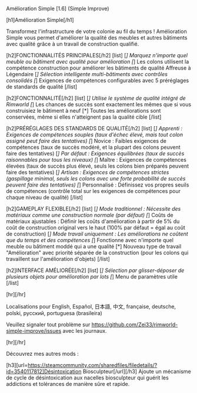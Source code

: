 Amélioration Simple [1.6] (Simple Improve)

[h1]Amélioration Simple[/h1]

Transformez l'infrastructure de votre colonie au fil du temps ! Amélioration Simple vous permet d'améliorer la qualité des meubles et autres bâtiments avec qualité grâce à un travail de construction qualifié.

[h2]FONCTIONNALITÉS PRINCIPALES[/h2]
[list]
[*] Marquez n'importe quel meuble ou bâtiment avec qualité pour amélioration
[*] Les colons utilisent la compétence construction pour améliorer les bâtiments de qualité Affreuse à Légendaire
[*] Sélection intelligente multi-bâtiments avec contrôles consolidés
[*] Exigences de compétences configurables avec 5 préréglages de standards de qualité
[/list]

[h2]FONCTIONNALITÉ[/h2]
[list]
[*] Utilise le système de qualité intégré de Rimworld
[*] Les chances de succès sont exactement les mêmes que si vous construisiez le bâtiment à neuf
[*] Toutes les améliorations sont conservées, même si elles n'atteignent pas la qualité cible
[/list]

[h2]PRÉRÉGLAGES DES STANDARDS DE QUALITÉ[/h2]
[list]
[*] Apprenti : Exigences de compétences souples (taux d'échec élevé, mais tout colon assigné peut faire des tentatives)
[*] Novice : Faibles exigences de compétences (taux de succès modéré, et la plupart des colons peuvent faire des tentatives)
[*] Par défaut : Exigences équilibrées (taux de succès raisonnables pour tous les niveaux)
[*] Maître : Exigences de compétences élevées (taux de succès plus élevé, seuls les colons bien préparés peuvent faire des tentatives)
[*] Artisan : Exigences de compétences strictes (gaspillage minimal, seuls les colons avec une forte probabilité de succès peuvent faire des tentatives)
[*] Personnalisé : Définissez vos propres seuils de compétences (contrôle total sur les exigences de compétences pour chaque niveau de qualité)
[/list]

[h2]GAMEPLAY FLEXIBLE[/h2]
[list]
[*] Mode traditionnel : Nécessite des matériaux comme une construction normale (par défaut)
[*] Coûts de matériaux ajustables : Définir les coûts d'amélioration à partir de 5% du coût de construction original vers le haut (100% par défaut = égal au coût de construction)
[*] Mode travail uniquement : Les améliorations ne coûtent que du temps et des compétences
[*] Fonctionne avec n'importe quel meuble ou bâtiment moddé qui a une qualité
[*] Nouveau type de travail "Amélioration" avec priorité séparée de la construction (pour les colons qui travaillent sur l'amélioration d'objets)
[/list]

[h2]INTERFACE AMÉLIORÉE[/h2]
[list]
[*] Sélection par glisser-déposer de plusieurs objets pour amélioration par lots
[*] Menu de paramètres utile
[/list]

[hr][/hr] 

Localisations pour English, Español, 日本語, 中文, française, deutsche, polski, русский, portuguesa (brasileira)

Veuillez signaler tout problème sur https://github.com/Zei33/rimworld-simple-improve/issues avec les journaux.

[hr][/hr] 

Découvrez mes autres mods :

[h3][url=https://steamcommunity.com/sharedfiles/filedetails/?id=3540117812]Désintoxication Biosculpteur[/url][/h3]
Ajoute un mécanisme de cycle de désintoxication aux nacelles biosculpteur qui guérit les addictions et tolérances de manière sûre et rapide.